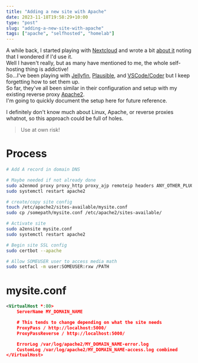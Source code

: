 ```yaml
---
title: "Adding a new site with Apache"
date: 2023-11-18T19:58:29+10:00
type: "post"
slug: "adding-a-new-site-with-apache"
tags: ["apache", "selfhosted", "homelab"]
---
```


A while back, I started playing with [Nextcloud](https://nextcloud.com/) and wrote a bit [about it](http://localhost:1313/posts/nextcloud-journey-so-far/) noting that I wondered if I'd use it.  
Well I haven't really, but as many have mentioned to me, the whole self-hosting thing is addictive!  
So...I've been playing with [Jellyfin](https://jellyfin.org/), [Plausible](https://plausible.io/), and [VSCode/Coder](https://github.com/coder/code-server) but I keep forgetting how to set them up.  
So far, they've all been similar in their configuration and setup with my existing reverse proxy [Apache2](https://httpd.apache.org/).  
I'm going to quickly document the setup here for future reference.  

<!--more-->  

I definitely don't know much about Linux, Apache, or reverse proxies whatnot, so this approach could be full of holes. 

> Use at own risk!

# Process
```bash
# Add A record in domain DNS

# Maybe needed if not already done
sudo a2enmod proxy proxy_http proxy_ajp remoteip headers ANY_OTHER_PLUGINS
sudo systemctl restart apache2

# create/copy site config
touch /etc/apache2/sites-available/mysite.conf
sudo cp /somepath/mysite.conf /etc/apache2/sites-available/

# Activate site
sudo a2ensite mysite.conf
sudo systemctl restart apache2

# Begin site SSL config
sudo certbot --apache

# Allow SOMEUSER user to access media math
sudo setfacl -m user:SOMEUSER:rxw /PATH
```

# mysite.conf  

```xml
<VirtualHost *:80>
    ServerName MY_DOMAIN_NAME

    # This tends to change depending on what the site needs
    ProxyPass / http://localhost:5000/
    ProxyPassReverse / http://localhost:5000/

    ErrorLog /var/log/apache2/MY_DOMAIN_NAME-error.log
    CustomLog /var/log/apache2/MY_DOMAIN_NAME-access.log combined
</VirtualHost>
```